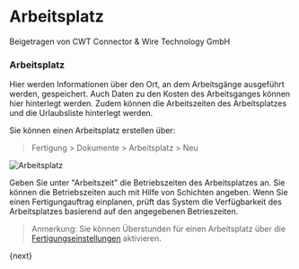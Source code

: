 <!-- add-breadcrumbs -->
# Arbeitsplatz
<span class="text-muted contributed-by">Beigetragen von CWT Connector & Wire Technology GmbH</span>

### Arbeitsplatz

Hier werden Informationen über den Ort, an dem Arbeitsgänge ausgeführt werden, gespeichert. Auch Daten zu den Kosten des Arbeitsganges können hier hinterlegt werden. Zudem können die Arbeitszeiten des Arbeitsplatzes und die Urlaubsliste hinterlegt werden.

Sie können einen Arbeitsplatz erstellen über:

> Fertigung > Dokumente > Arbeitsplatz > Neu 

<img class="screenshot" alt="Arbeitsplatz" src="{{docs_base_url}}/assets/img/manufacturing/workstation.png">

Geben Sie unter "Arbeitszeit" die Betriebszeiten des Arbeitsplatzes an. Sie können die Betriebszeiten auch mit Hilfe von Schichten angeben. Wenn Sie einen Fertigungauftrag einplanen, prüft das System die Verfügbarkeit des Arbeitsplatzes basierend auf den angegebenen Betrieszeiten.

> Anmerkung: Sie können Überstunden für einen Arbeitsplatz über die [Fertigungseinstellungen]({{docs_base_url}}/user/manual/de/manufacturing/setup/manufacturing-settings.html) aktivieren.

{next}
